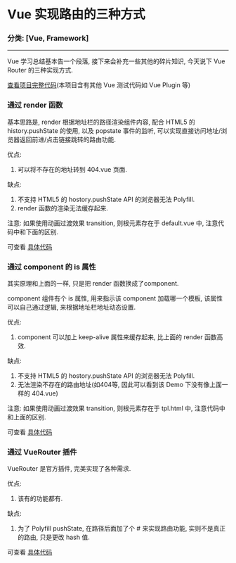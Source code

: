 # Vue 实现路由的三种方式
### 分类: [Vue, Framework]
---

Vue 学习总结基本告一个段落, 接下来会补充一些其他的碎片知识, 今天说下 Vue Router 的三种实现方式.

<a href="https://github.com/Xheldon/Framework/tree/master/VueSPA" target="_blank">查看项目完整代码</a>(本项目含有其他 Vue 测试代码如 Vue Plugin 等)

### 通过 render 函数

基本思路是, render 根据地址栏的路径渲染组件内容, 配合 HTML5 的 history.pushState 的使用, 以及 popstate 事件的监听, 可以实现直接访问地址/浏览器返回前进/点击链接跳转的路由功能.

优点: 

1. 可以将不存在的地址转到 404.vue 页面.

缺点: 

1. 不支持 HTML5 的 hostory.pushState API 的浏览器无法 Polyfill. 
2. render 函数的渲染无法缓存起来.

注意: 如果使用动画过渡效果 transition, 则根元素存在于 default.vue 中, 注意代码中和下面的区别.

可查看 <a href="https://github.com/Xheldon/Framework/tree/master/VueSPA/app/NoRouter" target="_blank">具体代码</a>

### 通过 component 的 is 属性

其实原理和上面的一样, 只是把 render 函数换成了component.

component 组件有个 is 属性, 用来指示该 component 加载哪一个模板, 该属性可以自己通过逻辑, 来根据地址栏地址动态设置.

优点:

1. component 可以加上 keep-alive 属性来缓存起来, 比上面的 render 函数高效.

缺点: 

1. 不支持 HTML5 的 hostory.pushState API 的浏览器无法 Polyfill. 
2. 无法渲染不存在的路由地址(如404等, 因此可以看到该 Demo 下没有像上面一样的 404.vue)

注意: 如果使用动画过渡效果 transition, 则根元素存在于 tpl.html 中, 注意代码中和上面的区别.

可查看 <a href="https://github.com/Xheldon/Framework/tree/master/VueSPA/app/NoRouterWithIs" target="_blank">具体代码</a>

### 通过 VueRouter 插件

VueRouter 是官方插件, 完美实现了各种需求.

优点: 

1. 该有的功能都有.

缺点:

1. 为了 Polyfill pushState, 在路径后面加了个 # 来实现路由功能, 实则不是真正的路由, 只是更改 hash 值.

可查看 <a href="https://github.com/Xheldon/Framework/tree/master/VueSPA/app/Router" target="_blank">具体代码</a>

























